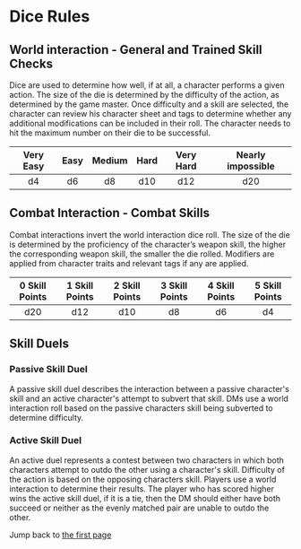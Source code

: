 # Dice Rules

## World interaction - General and Trained Skill Checks

Dice are used to determine how well, if at all, a character performs a given action. The size of the die is determined by the difficulty of the action, as determined by the game master. Once difficulty and a skill are selected, the character can review his character sheet and tags to determine whether any additional modifications can be included in their roll. The character needs to hit the maximum number on their die to be successful. 

| Very Easy | Easy | Medium | Hard | Very Hard | Nearly impossible |
|:--:|:--:|:--:|:--:|:--:|:--:|
| d4 | d6 | d8 | d10 | d12 | d20 |


## Combat Interaction - Combat Skills
Combat interactions invert the world interaction dice roll. The size of the die is determined by the proficiency of the character’s weapon skill, the higher the corresponding weapon skill, the smaller the die rolled. Modifiers are applied from character traits and relevant tags if any are applied.

| 0 Skill Points | 1 Skill Points | 2 Skill Points | 3 Skill Points | 4 Skill Points | 5 Skill Points |
|:--:|:--:|:--:|:--:|:--:|:--:|
| d20 | d12 | d10 | d8 | d6 | d4


## Skill Duels
### Passive Skill Duel
A passive skill duel describes the interaction between a passive character's skill and an active character's attempt to subvert that skill.  DMs use a world interaction roll based on the passive characters skill being subverted to determine difficulty.


### Active Skill Duel
An active duel represents a contest between two characters in which both characters attempt to outdo the other using a character's skill. Difficulty of the action is based on the opposing characters skill. Players use a world interaction to determine their results. The player who has scored higher wins the active skill duel, if it is a tie, then the DM should either have both succeed or neither as the evenly matched pair are unable to outdo the other.

Jump back to [the first page](../README.md)